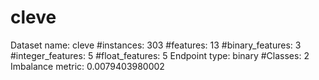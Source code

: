 # cleve
Dataset name: cleve
#instances: 303
#features: 13
  #binary_features: 3
  #integer_features: 5
  #float_features: 5
Endpoint type: binary
#Classes: 2
Imbalance metric: 0.0079403980002

